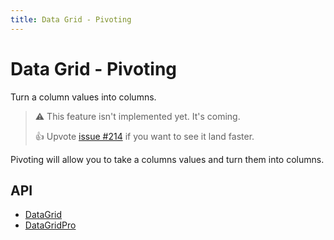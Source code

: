 ```yaml
---
title: Data Grid - Pivoting
---
```


# Data Grid - Pivoting [<span class="plan-premium"></span>](https://mui.com/store/items/material-ui-pro/)

<p class="description">Turn a column values into columns.</p>

> ⚠️ This feature isn't implemented yet. It's coming.
>
> 👍 Upvote [issue #214](https://github.com/mui/mui-x/issues/214) if you want to see it land faster.

Pivoting will allow you to take a columns values and turn them into columns.

## API

- [DataGrid](/x/api/data-grid/data-grid/)
- [DataGridPro](/x/api/data-grid/data-grid-pro/)
